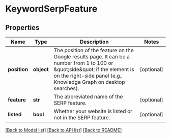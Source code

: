 # KeywordSerpFeature

## Properties
Name | Type | Description | Notes
------------ | ------------- | ------------- | -------------
**position** | **object** | The position of the feature on the Google results page. It can be a number from 1 to 100 or \&quot;side\&quot; if the element is on the right-side panel (e.g., Knowledge Graph on desktop searches). | [optional] 
**feature** | **str** | The abbreviated name of the SERP feature. | [optional] 
**listed** | **bool** | Whether your website is listed or not in the SERP feature. | [optional] 

[[Back to Model list]](../README.md#documentation-for-models) [[Back to API list]](../README.md#documentation-for-api-endpoints) [[Back to README]](../README.md)


